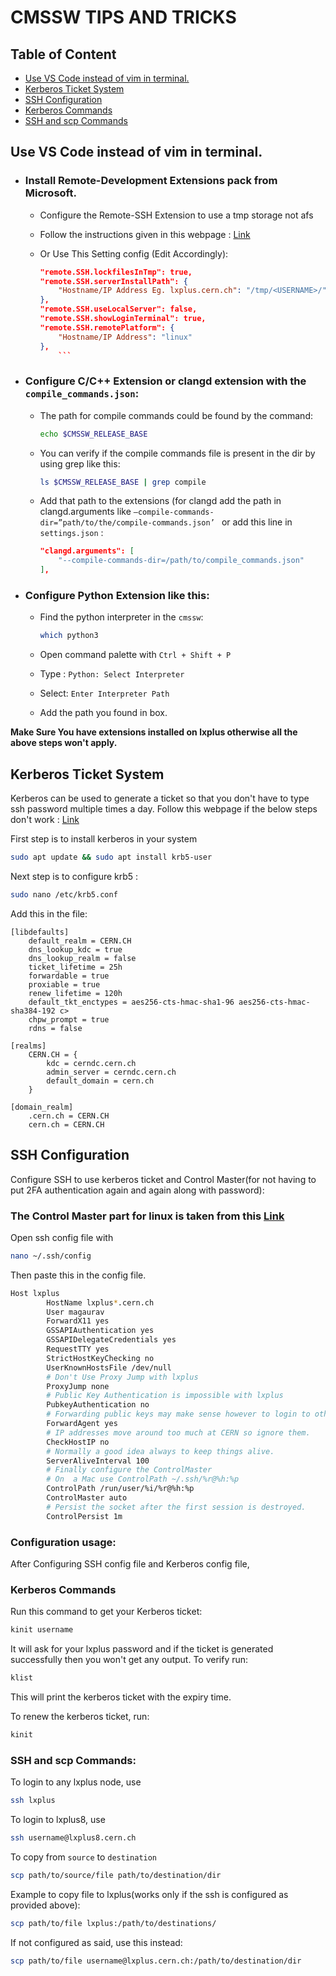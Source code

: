# CMSSW TIPS AND TRICKS

  
## Table of Content
- [Use VS Code instead of vim in terminal.](#use-vs-code-instead-of-vim-in-terminal)
- [Kerberos Ticket System](#kerberos-ticket-system)
- [SSH Configuration](#ssh-configuration)
- [Kerberos Commands](#kerberos-commands)
- [SSH and scp Commands](#ssh-and-scp-commands)


## Use VS Code instead of vim in terminal.

* ### Install Remote-Development Extensions pack from Microsoft.
  
    * Configure the Remote-SSH Extension to use a tmp storage not afs
    * Follow the instructions given in this webpage : [Link](https://atlas-software.docs.cern.ch/athena/ide/ssh/)
    
    * Or Use This Setting config (Edit Accordingly):  

        ```json
        "remote.SSH.lockfilesInTmp": true,
        "remote.SSH.serverInstallPath": {
            "Hostname/IP Address Eg. lxplus.cern.ch": "/tmp/<USERNAME>/"
        },
        "remote.SSH.useLocalServer": false,
        "remote.SSH.showLoginTerminal": true,
        "remote.SSH.remotePlatform": {
            "Hostname/IP Address": "linux"
        },
            ```
* ### Configure C/C++ Extension or clangd extension with the `compile_commands.json`:
  
    * The path for compile commands could be found by the command: 
        
        ```bash 
        echo $CMSSW_RELEASE_BASE
        ```
    * You can verify if the compile commands file is present in the dir by using grep like this: 

        ```bash
        ls $CMSSW_RELEASE_BASE | grep compile
        ```

  * Add that path to the extensions (for clangd add the path in clangd.arguments like `–compile-commands-dir=”path/to/the/compile-commands.json’ ` or add this line in `settings.json` : 
    
    ```json
    "clangd.arguments": [
        "--compile-commands-dir=/path/to/compile_commands.json"
    ],
    ```

* ### Configure Python Extension like this: 

  * Find the python interpreter in the `cmssw`: 
    
    ```bash
    which python3
    ``` 

  * Open command palette with `Ctrl + Shift + P `
  * Type : `Python: Select Interpreter` 
  * Select: `Enter Interpreter Path`
  * Add the path you found in box. 

<b> Make Sure You have extensions installed on lxplus otherwise all the above steps won't apply. </b>
  
## Kerberos Ticket System
Kerberos can be used to generate a ticket so that you don't have to type ssh password multiple times a day.
Follow this webpage if the below steps don't work : [Link](https://linux.web.cern.ch/docs/kerberos-access/)

First step is to install kerberos in your system

```bash
sudo apt update && sudo apt install krb5-user
```

Next step is to configure krb5 :

```bash
sudo nano /etc/krb5.conf
```

Add this in the file: 

```
[libdefaults]
    default_realm = CERN.CH
    dns_lookup_kdc = true
    dns_lookup_realm = false
    ticket_lifetime = 25h
    forwardable = true
    proxiable = true
    renew_lifetime = 120h
    default_tkt_enctypes = aes256-cts-hmac-sha1-96 aes256-cts-hmac-sha384-192 c>
    chpw_prompt = true
    rdns = false

[realms]
    CERN.CH = {
        kdc = cerndc.cern.ch
        admin_server = cerndc.cern.ch
        default_domain = cern.ch
    }

[domain_realm]
    .cern.ch = CERN.CH
    cern.ch = CERN.CH
```

## SSH Configuration

Configure SSH to use kerberos ticket and Control Master(for not having to put 2FA authentication again and again along with password):

### The Control Master part for linux is taken from this [Link](https://cern.service-now.com/service-portal?id=kb_article&n=KB0009800)

Open ssh config file with 

```bash
nano ~/.ssh/config
```

Then paste this in the config file.

```bash
Host lxplus
        HostName lxplus*.cern.ch
        User magaurav
        ForwardX11 yes
        GSSAPIAuthentication yes
        GSSAPIDelegateCredentials yes
        RequestTTY yes
        StrictHostKeyChecking no
        UserKnownHostsFile /dev/null
        # Don't Use Proxy Jump with lxplus
        ProxyJump none
        # Public Key Authentication is impossible with lxplus
        PubkeyAuthentication no
        # Forwarding public keys may make sense however to login to other hosts.
        ForwardAgent yes
        # IP addresses move around too much at CERN so ignore them.
        CheckHostIP no
        # Normally a good idea always to keep things alive.
        ServerAliveInterval 100
        # Finally configure the ControlMaster
        # On  a Mac use ControlPath ~/.ssh/%r@%h:%p
        ControlPath /run/user/%i/%r@%h:%p
        ControlMaster auto
        # Persist the socket after the first session is destroyed.
        ControlPersist 1m
```

### Configuration usage:

After Configuring SSH config file and Kerberos config file, 

### Kerberos Commands

Run this command to get your Kerberos ticket:

```bash
kinit username
```

It will ask for your lxplus password and if the ticket is generated successfully then you won't get any output. To verify run: 

```bash 
klist
```

This will print the kerberos ticket with the expiry time. 

To renew the kerberos ticket, run: 

```bash
kinit
```

### SSH and scp Commands:

To login to any lxplus node, use

```bash
ssh lxplus
```

To login to lxplus8, use

```bash
ssh username@lxplus8.cern.ch
```

To copy from `source` to `destination`

```bash
scp path/to/source/file path/to/destination/dir
```

Example to copy file to lxplus(works only if the ssh is configured as provided above):

```bash
scp path/to/file lxplus:/path/to/destinations/
```

If not configured as said, use this instead:

```bash
scp path/to/file username@lxplus.cern.ch:/path/to/destination/dir
```
